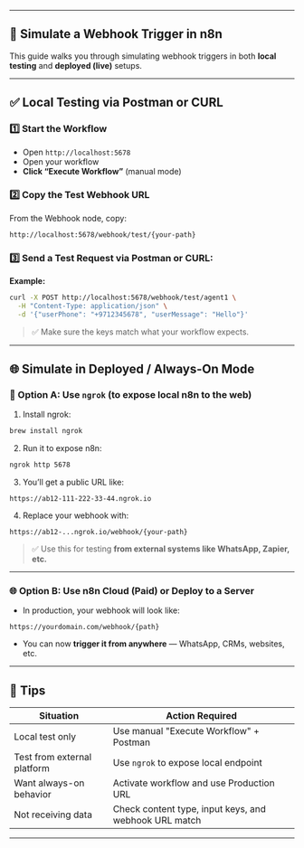 
---

## 🔁 Simulate a Webhook Trigger in n8n

This guide walks you through simulating webhook triggers in both **local testing** and **deployed (live)** setups.

---

## ✅ Local Testing via Postman or CURL

### 1️⃣ Start the Workflow

* Open `http://localhost:5678`
* Open your workflow
* **Click “Execute Workflow”** (manual mode)

### 2️⃣ Copy the Test Webhook URL

From the Webhook node, copy:

```
http://localhost:5678/webhook/test/{your-path}
```

### 3️⃣ Send a Test Request via Postman or CURL:

**Example:**

```bash
curl -X POST http://localhost:5678/webhook/test/agent1 \
  -H "Content-Type: application/json" \
  -d '{"userPhone": "+9712345678", "userMessage": "Hello"}'
```

> ✅ Make sure the keys match what your workflow expects.

---

## 🌐 Simulate in Deployed / Always-On Mode

### 🔌 Option A: Use `ngrok` (to expose local n8n to the web)

1. Install ngrok:

```bash
brew install ngrok
```

2. Run it to expose n8n:

```bash
ngrok http 5678
```

3. You’ll get a public URL like:

```
https://ab12-111-222-33-44.ngrok.io
```

4. Replace your webhook with:

```
https://ab12-...ngrok.io/webhook/{your-path}
```

> ✅ Use this for testing **from external systems like WhatsApp, Zapier, etc.**

---

### 🌐 Option B: Use n8n Cloud (Paid) or Deploy to a Server

* In production, your webhook will look like:

```
https://yourdomain.com/webhook/{path}
```

* You can now **trigger it from anywhere** — WhatsApp, CRMs, websites, etc.

---

## 🧠 Tips

| Situation                   | Action Required                                       |
| --------------------------- | ----------------------------------------------------- |
| Local test only             | Use manual "Execute Workflow" + Postman               |
| Test from external platform | Use `ngrok` to expose local endpoint                  |
| Want always-on behavior     | Activate workflow and use Production URL              |
| Not receiving data          | Check content type, input keys, and webhook URL match |

---
